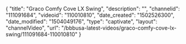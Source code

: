 {
    "title": "Graco Comfy Cove LX Swing",
    "description": "",
    "channelid": "111091684",
    "videoid": "110010810",
    "date_created": "1502526300",
    "date_modified": "1504049176",
    "type": "captivate",
    "layout": "channelVideo",
    "url": "\/bbbusa-latest-videos\/graco-comfy-cove-lx-swing\/111091684-110010810"
}